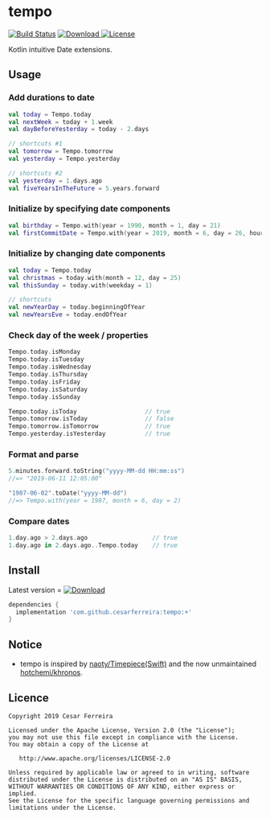 # tempo

[![Build Status](https://travis-ci.org/cesarferreira/tempo.svg?branch=master)](https://travis-ci.org/cesarferreira/tempo) [![Download](https://api.bintray.com/packages/cesarferreira/maven/tempo/images/download.svg) ](https://bintray.com/cesarferreira/maven/tempo/_latestVersion) [![License](https://img.shields.io/badge/license-APACHE2-green.svg)](https://www.apache.org/licenses/LICENSE-2.0.html)

Kotlin intuitive Date extensions.

## Usage

### Add durations to date

```kotlin
val today = Tempo.today
val nextWeek = today + 1.week
val dayBeforeYesterday = today - 2.days

// shortcuts #1
val tomorrow = Tempo.tomorrow
val yesterday = Tempo.yesterday

// shortcuts #2
val yesterday = 1.days.ago
val fiveYearsInTheFuture = 5.years.forward
```

### Initialize by specifying date components

```kotlin
val birthday = Tempo.with(year = 1990, month = 1, day = 21)
val firstCommitDate = Tempo.with(year = 2019, month = 6, day = 26, hour = 18, minute = 58, second = 31, milliseconds = 777)
```

### Initialize by changing date components

```kotlin
val today = Tempo.today
val christmas = today.with(month = 12, day = 25)
val thisSunday = today.with(weekday = 1)

// shortcuts
val newYearDay = today.beginningOfYear
val newYearsEve = today.endOfYear
```

### Check day of the week / properties

```kotlin
Tempo.today.isMonday
Tempo.today.isTuesday
Tempo.today.isWednesday
Tempo.today.isThursday
Tempo.today.isFriday
Tempo.today.isSaturday
Tempo.today.isSunday

Tempo.today.isToday                   // true
Tempo.tomorrow.isToday                // false
Tempo.tomorrow.isTomorrow             // true
Tempo.yesterday.isYesterday           // true
```

### Format and parse

```kotlin
5.minutes.forward.toString("yyyy-MM-dd HH:mm:ss")
//=> "2019-06-11 12:05:00"

"1987-06-02".toDate("yyyy-MM-dd")
//=> Tempo.with(year = 1987, month = 6, day = 2)
```

### Compare dates

```kotlin
1.day.ago > 2.days.ago                  // true
1.day.ago in 2.days.ago..Tempo.today    // true
```

## Install

Latest version = [![Download](https://api.bintray.com/packages/cesarferreira/maven/tempo/images/download.svg) ](https://bintray.com/cesarferreira/maven/tempo/_latestVersion)

```groovy
dependencies {
  implementation 'com.github.cesarferreira:tempo:+'
}
```

## Notice

- tempo is inspired by [naoty/Timepiece(Swift)](https://github.com/naoty/Timepiece) and the now unmaintained [hotchemi/khronos](https://github.com/hotchemi/khronos).

## Licence

```
Copyright 2019 Cesar Ferreira

Licensed under the Apache License, Version 2.0 (the "License");
you may not use this file except in compliance with the License.
You may obtain a copy of the License at

   http://www.apache.org/licenses/LICENSE-2.0

Unless required by applicable law or agreed to in writing, software
distributed under the License is distributed on an "AS IS" BASIS,
WITHOUT WARRANTIES OR CONDITIONS OF ANY KIND, either express or implied.
See the License for the specific language governing permissions and
limitations under the License.
```
